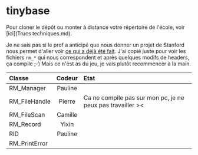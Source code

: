 tinybase
========

Pour cloner le dépôt ou monter à distance votre répertoire de l'école, voir [ici](Trucs techniques.md).

Je ne sais pas si le prof a anticipé que nous donner un projet de Stanford nous permet d'aller voir [ce qui a déjà été fait](https://github.com/junkumar/redbase). J'ai copié juste pour voir les fichiers `rm_*` qui nous correspondent et après quelques modifs de headers, ça compile ;-) Mais ce n'est as du jeu, je vais plutôt recommencer à la main.

Classe			|	Codeur  | Etat
:---------------|:------------:|:--------
RM_Manager		|	Pauline |
RM_FileHandle	|	Pierre  | Ca ne compile pas sur mon pc, je ne peux pas travailler ><
RM_FileScan		|	Camille |
RM_Record		|	Yixin |
RID				|	Pauline |
RM_PrintError	|	  |

